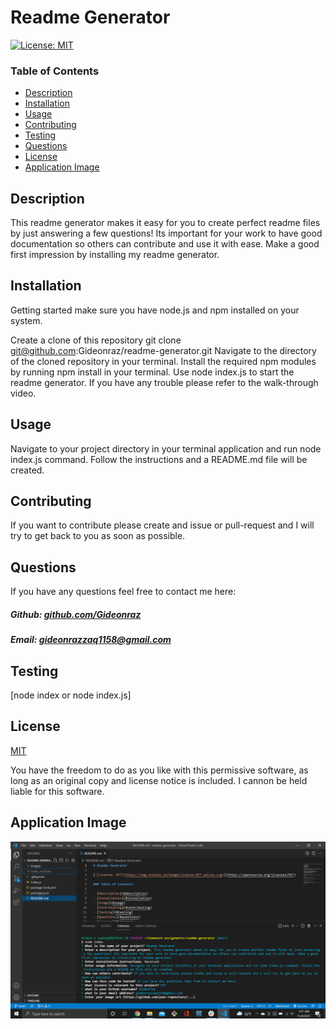 # Readme Generator

[![License: MIT](https://img.shields.io/badge/License-MIT-yellow.svg)](https://opensource.org/licenses/MIT)

### Table of Contents

- [Description](#description)
- [Installation](#installation)
- [Usage](#usage)
- [Contributing](#contributing)
- [Testing](#testing)
- [Questions](#questions)
- [License](#license)
- [Application Image](#application-image)

## Description

This readme generator makes it easy for you to create perfect readme files by just answering a few questions! Its important for your work to have good documentation so others can contribute and use it with ease. Make a good first impression by installing my readme generator.

## Installation

Getting started make sure you have node.js and npm installed on your system.

Create a clone of this repository git clone git@github.com:Gideonraz/readme-generator.git Navigate to the directory of the cloned repository in your terminal. Install the required npm modules by running npm install in your terminal. Use node index.js to start the readme generator. If you have any trouble please refer to the walk-through video.



## Usage

Navigate to your project directory in your terminal application and run node index.js command. Follow the instructions and a README.md file will be created.

## Contributing

If you want to contribute please create and issue or pull-request and I will try to get back to you as soon as possible.

## Questions

If you have any questions feel free to contact me here:

 ##### Github: [github.com/Gideonraz](https://github.com/Gideonraz)

 ##### Email: [gideonrazzaq1158@gmail.com](mailto:gideonrazzaq1158@gmail.com?subject=[GitHub])

## Testing

[node index or node index.js]

## License

[MIT](https://opensource.org/licenses/MIT)

You have the freedom to do as you like with this permissive software, as long as an original copy and license notice is included. I cannon be held liable for this software.

## Application Image

 ![Image of Application](https://github.com/Gideonraz/readme-generator/blob/main/images/deployed-application.png)